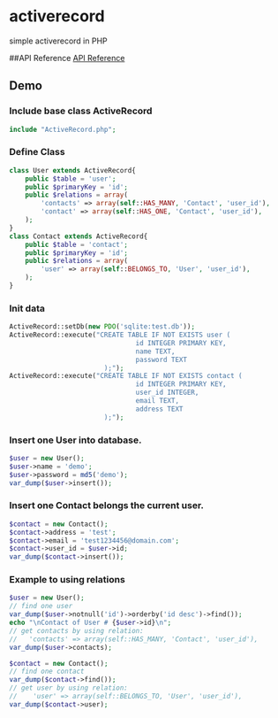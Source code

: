 # activerecord
simple activerecord in PHP  

##API Reference
[API Reference](http://lloydzhou.github.io/activerecord/)

## Demo
### Include base class ActiveRecord
```php
include "ActiveRecord.php";
```
### Define Class
```php
class User extends ActiveRecord{
	public $table = 'user';
	public $primaryKey = 'id';
	public $relations = array(
		'contacts' => array(self::HAS_MANY, 'Contact', 'user_id'),
		'contact' => array(self::HAS_ONE, 'Contact', 'user_id'),
	);
}
class Contact extends ActiveRecord{
	public $table = 'contact';
	public $primaryKey = 'id';
	public $relations = array(
		'user' => array(self::BELONGS_TO, 'User', 'user_id'),
	);
}
```
### Init data
```php
ActiveRecord::setDb(new PDO('sqlite:test.db'));
ActiveRecord::execute("CREATE TABLE IF NOT EXISTS user (
                                id INTEGER PRIMARY KEY, 
                                name TEXT, 
                                password TEXT 
                        );");
ActiveRecord::execute("CREATE TABLE IF NOT EXISTS contact (
                                id INTEGER PRIMARY KEY, 
                                user_id INTEGER, 
                                email TEXT,
                                address TEXT
                        );");
```
### Insert one User into database.
```php
$user = new User();
$user->name = 'demo';
$user->password = md5('demo');
var_dump($user->insert());
```
### Insert one Contact belongs the current user.
```php
$contact = new Contact();
$contact->address = 'test';
$contact->email = 'test1234456@domain.com';
$contact->user_id = $user->id;
var_dump($contact->insert());
```
### Example to using relations 
```php
$user = new User();
// find one user
var_dump($user->notnull('id')->orderby('id desc')->find());
echo "\nContact of User # {$user->id}\n";
// get contacts by using relation:
//   'contacts' => array(self::HAS_MANY, 'Contact', 'user_id'),
var_dump($user->contacts);

$contact = new Contact();
// find one contact
var_dump($contact->find());
// get user by using relation:
//    'user' => array(self::BELONGS_TO, 'User', 'user_id'),
var_dump($contact->user);
```

